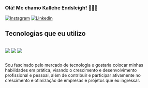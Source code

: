 
### Olá! Me chamo Kallebe Endsleigh! 🙋🏻‍♂️

[![Instagram](https://img.shields.io/badge/Instagram-E4405F?style=for-the-badge&logo=instagram&logoColor=white)](https://www.instagram.com/endsleigh_kallebe/)
[![Linkedin](https://img.shields.io/badge/LinkedIn-0077B5?style=for-the-badge&logo=linkedin&logoColor=white)](https://www.linkedin.com/in/kallebe-endsleigh-616a85305/)

## Tecnologias que eu utilizo 

<div style="display: inline_block"><br/>
 <img align="center"alt+"hmtl5" src="https://img.shields.io/badge/HTML5-E34F26?style=for-the-badge&logo=html5&logoColor=white" />
 <img align="center"alt+"C" src="https://img.shields.io/badge/C-00599C?style=for-the-badge&logo=c&logoColor=white" />
 <img align="center"alt+"css" src="https://img.shields.io/badge/CSS-239120?&style=for-the-badge&logo=css3&logoColor=white" />
</div><br/>

Sou fascinado pelo mercado de tecnologia e gostaria colocar minhas habilidades em prática, visando o crescimento e desenvolvimento profissional e pessoal, além de contribuir e participar ativamente no crescimento e otimização de empresas e projetos que eu ingressar.
